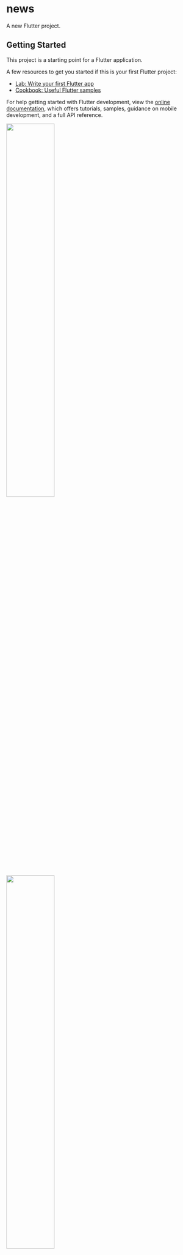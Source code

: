 # news

A new Flutter project.

## Getting Started
  
This project is a starting point for a Flutter application.

A few resources to get you started if this is your first Flutter project:

- [Lab: Write your first Flutter app](https://docs.flutter.dev/get-started/codelab)
- [Cookbook: Useful Flutter samples](https://docs.flutter.dev/cookbook)

For help getting started with Flutter development, view the
[online documentation](https://docs.flutter.dev/), which offers tutorials,
samples, guidance on mobile development, and a full API reference.




<p>
<img src = "https://github.com/yashvasoya09/news/assets/120082183/949e03f6-883b-472e-8fb7-c557c7aee14c" height="50%"width="50%">
</p>

<p>
<img src = "https://github.com/yashvasoya09/news/assets/120082183/241c456b-b38a-418b-b728-29d34b76a5cd" height="50%"width="50%">
</p>

